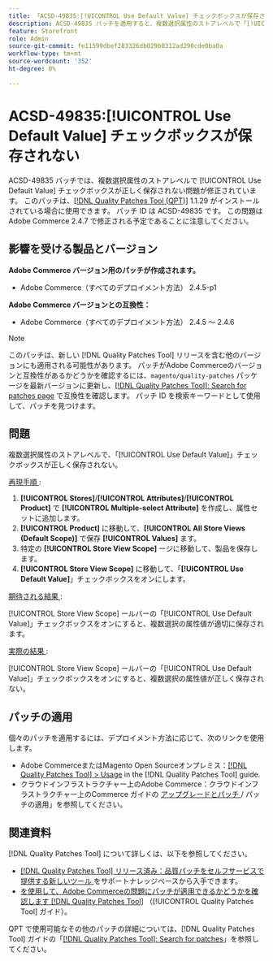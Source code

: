 ```yaml
---
title: 「ACSD-49835:[!UICONTROL Use Default Value] チェックボックスが保存されない」
description: ACSD-49835 パッチを適用すると、複数選択属性のストアレベルで「[!UICONTROL Use Default Value]」チェックボックスが正しく保存されないAdobe Commerceの問題が修正されます。
feature: Storefront
role: Admin
source-git-commit: fe11599dbef283326db029b0312ad290cde0ba0a
workflow-type: tm+mt
source-wordcount: '352'
ht-degree: 0%

---
```


# ACSD-49835:[!UICONTROL Use Default Value] チェックボックスが保存されない

ACSD-49835 パッチでは、複数選択属性のストアレベルで [!UICONTROL Use Default Value] チェックボックスが正しく保存されない問題が修正されています。 このパッチは、[[!DNL Quality Patches Tool (QPT)]](https://experienceleague.adobe.com/en/docs/commerce-knowledge-base/kb/announcements/commerce-announcements/magento-quality-patches-released-new-tool-to-self-serve-quality-patches) 1.1.29 がインストールされている場合に使用できます。 パッチ ID は ACSD-49835 です。 この問題はAdobe Commerce 2.4.7 で修正される予定であることに注意してください。

## 影響を受ける製品とバージョン

**Adobe Commerce バージョン用のパッチが作成されます。**

* Adobe Commerce（すべてのデプロイメント方法） 2.4.5-p1

**Adobe Commerce バージョンとの互換性：**

* Adobe Commerce（すべてのデプロイメント方法） 2.4.5 ～ 2.4.6

>[!NOTE]
>
>このパッチは、新しい [!DNL Quality Patches Tool] リリースを含む他のバージョンにも適用される可能性があります。 パッチがAdobe Commerceのバージョンと互換性があるかどうかを確認するには、`magento/quality-patches` パッケージを最新バージョンに更新し、[[!DNL Quality Patches Tool]: Search for patches page](https://experienceleague.adobe.com/tools/commerce-quality-patches/index.html) で互換性を確認します。 パッチ ID を検索キーワードとして使用して、パッチを見つけます。

## 問題

複数選択属性のストアレベルで、「[!UICONTROL Use Default Value]」チェックボックスが正しく保存されない。

<u> 再現手順 </u>:

1. **[!UICONTROL Stores]**/**[!UICONTROL Attributes]**/**[!UICONTROL Product]** で **[!UICONTROL Multiple-select Attribute]** を作成し、属性セットに追加します。
1. **[!UICONTROL Product]** に移動して、**[!UICONTROL All Store Views (Default Scope)]** で保存 **[!UICONTROL Values]** ます。
1. 特定の **[!UICONTROL Store View Scope]** ージに移動して、製品を保存します。
1. **[!UICONTROL Store View Scope]** に移動して、「**[!UICONTROL Use Default Value]**」チェックボックスをオンにします。

<u> 期待される結果 </u>:

[!UICONTROL Store View Scope] ールバーの「[!UICONTROL Use Default Value]」チェックボックスをオンにすると、複数選択の属性値が適切に保存されます。

<u> 実際の結果 </u>:

[!UICONTROL Store View Scope] ールバーの「[!UICONTROL Use Default Value]」チェックボックスをオンにすると、複数選択の属性値が正しく保存されない。

## パッチの適用

個々のパッチを適用するには、デプロイメント方法に応じて、次のリンクを使用します。

* Adobe CommerceまたはMagento Open Sourceオンプレミス：[[!DNL Quality Patches Tool] > Usage](/help/tools/quality-patches-tool/usage.md) in the [!DNL Quality Patches Tool] guide.
* クラウドインフラストラクチャー上のAdobe Commerce：クラウドインフラストラクチャー上のCommerce ガイドの [ アップグレードとパッチ ](https://experienceleague.adobe.com/docs/commerce-cloud-service/user-guide/develop/upgrade/apply-patches.html)/ パッチの適用」を参照してください。

## 関連資料

[!DNL Quality Patches Tool] について詳しくは、以下を参照してください。

* [[!DNL Quality Patches Tool]  リリース済み：品質パッチをセルフサービスで提供する新しいツール ](https://experienceleague.adobe.com/en/docs/commerce-knowledge-base/kb/announcements/commerce-announcements/magento-quality-patches-released-new-tool-to-self-serve-quality-patches) をサポートナレッジベースから入手できます。
* [ を使用して、Adobe Commerceの問題にパッチが適用できるかどうかを確認します  [!DNL Quality Patches Tool]](/help/tools/quality-patches-tool/patches-available-in-qpt/check-patch-for-magento-issue-with-magento-quality-patches.md) （[!UICONTROL Quality Patches Tool] ガイド）。


QPT で使用可能なその他のパッチの詳細については、[!DNL Quality Patches Tool] ガイドの「[[!DNL Quality Patches Tool]: Search for patches](https://experienceleague.adobe.com/tools/commerce-quality-patches/index.html)」を参照してください。
